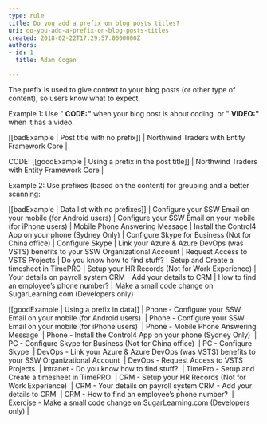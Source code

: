 ```yaml
---
type: rule
title: Do you add a prefix on blog posts titles?
uri: do-you-add-a-prefix-on-blog-posts-titles
created: 2018-02-22T17:29:57.0000000Z
authors:
- id: 1
  title: Adam Cogan

---
```


The prefix is used to give context to your blog posts (or other type of content), so users know what to expect.
 
Example 1: Use " **CODE:"** when your blog post is about coding   or " **VIDEO:"** when it has a video.

[[badExample | Post title with no prefix]]
|  Northwind Traders with Entity Framework Core
|

CODE: 
[[goodExample | Using a prefix in the post title]]
|  Northwind Traders with Entity Framework Core
|

Example 2: Use prefixes (based on the content) for grouping and a better scanning:

[[badExample | Data list with no prefixes]]
|  Configure your SSW Email on your mobile (for Android users) 
| Configure your SSW Email on your mobile (for iPhone users) 
| Mobile Phone Answering Message 
| Install the Control4 App on your phone (Sydney Only) 
| Configure Skype for Business (Not for China office) 
| Configure Skype 
| Link your Azure & Azure DevOps (was VSTS) benefits to your SSW Organizational Account 
| Request Access to VSTS Projects 
| Do you know how to find stuff? 
| Setup and Create a timesheet in TimePRO 
| Setup your HR Records (Not for Work Experience) 
| Your details on payroll system CRM - Add your details to CRM 
| How to find an employee’s phone number? 
| Make a small code change on SugarLearning.com (Developers only)

[[goodExample | Using a prefix in data]]
|  Phone - Configure your SSW Email on your mobile (for Android users) 
| Phone - Configure your SSW Email on your mobile (for iPhone users) 
| Phone - Mobile Phone Answering Message 
| Phone - Install the Control4 App on your phone (Sydney Only) 
| PC - Configure Skype for Business (Not for China office) 
| PC - Configure Skype 
| DevOps - Link your Azure & Azure DevOps (was VSTS) benefits to your SSW Organizational Account 
| DevOps - Request Access to VSTS Projects 
| Intranet - Do you know how to find stuff? 
| TimePro - Setup and Create a timesheet in TimePRO 
| CRM - Setup your HR Records (Not for Work Experience) 
| CRM - Your details on payroll system CRM - Add your details to CRM 
| CRM - How to find an employee’s phone number? 
| Exercise - Make a small code change on SugarLearning.com (Developers only)
|
